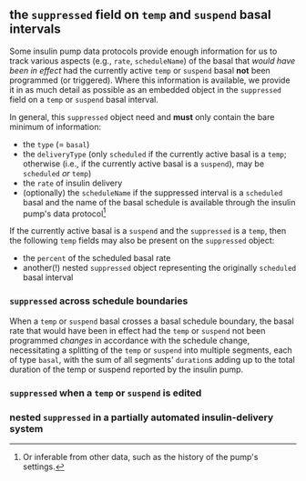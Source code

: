 <!-- non-generated document! all areas editable -->

## the `suppressed` field on `temp` and `suspend` basal intervals

Some insulin pump data protocols provide enough information for us to track various aspects (e.g., `rate`, `scheduleName`) of the basal that *would have been in effect* had the currently active `temp` or `suspend` basal **not** been programmed (or triggered). Where this information is available, we provide it in as much detail as possible as an embedded object in the `suppressed` field on a `temp` or `suspend` basal interval.

In general, this `suppressed` object need and **must** only contain the bare minimum of information:
- the `type` (= `basal`)
- the `deliveryType` (only `scheduled` if the currently active basal is a `temp`; otherwise (i.e., if the currently active basal is a `suspend`), may be `scheduled` *or* `temp`)
- the `rate` of insulin delivery
- (optionally) the `scheduleName` if the suppressed interval is a `scheduled` basal and the name of the basal schedule is available through the insulin pump's data protocol[^a]

If the currently active basal is a `suspend` and the `suppressed` is a `temp`, then the following `temp` fields may also be present on the `suppressed` object:
- the `percent` of the scheduled basal rate
- another(!) nested `suppressed` object representing the originally `scheduled` basal interval

### `suppressed` across schedule boundaries

When a `temp` or `suspend` basal crosses a basal schedule boundary, the basal rate that would have been in effect had the `temp` or `suspend` not been programmed *changes* in accordance with the schedule change, necessitating a splitting of the `temp` or `suspend` into multiple segments, each of type `basal`, with the sum of all segments' `duration`s adding up to the total duration of the temp or suspend reported by the insulin pump.

### `suppressed` when a `temp` or `suspend` is edited

### nested `suppressed` in a partially automated insulin-delivery system

[^a]: Or inferable from other data, such as the history of the pump's settings.